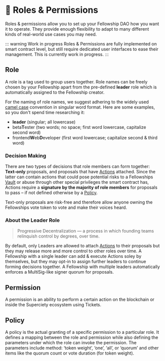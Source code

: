# 🔑 Roles & Permissions

Roles & permissions allow you to set up your Fellowship DAO how you want it to operate. They provide enough flexibility to adapt to many different kinds of real-world use cases you may need.

::: warning Work in progress
Roles & Permissions are fully implemented on smart contract level, but still require dedicated user interfaces to ease their management. This is currently work in progress.
:::

## Role

A role is a tag used to group users together. Role names can be freely chosen by your Fellowship apart from the pre-defined **leader** role which is automatically assigned to the Fellowship creator.

For the naming of role names, we suggest adhering to the widely used [camel case](https://en.wikipedia.org/wiki/Camel_case) convention in singular word format. Here are some examples, so you don't spend time researching it:

- **leader** (singular; all lowercase)
- beta**T**ester (two words; no space; first word lowercase, capitalize second word)
- frontend**W**eb**D**eveloper (first word lowercase; capitalize second & third word)

### Decision Making

There are two types of decisions that role members can form together: **Text-only** proposals, and proposals that have [Actions](/basics/actions.md) attached. Since the latter can contain actions that could pose potential risks to a Fellowships [Vault](/basics/vault.md) or abuse through other special privileges the smart contract has, Actions require a **signature by the majority of role members** for proposals to pass – if not defined otherwise by a [Policy](#policy).

Text-only proposals are risk-free and therefore allow anyone owning the Fellowships vote token to vote and make their voices heard.

### About the Leader Role

> Progressive Decentralization — a process in which founding teams relinquish control by degrees, over time.

By default, only Leaders are allowed to attach [Actions](/basics/actions.md) to their proposals but they may release more and more control to other roles over time. A Fellowship with a single leader can add & execute Actions soley by themselves, but they may opt-in to assign further leaders to continue forming decisions together. A Fellowship with multiple leaders automatically enforces a MultiSig-like signer quorum for proposals.

## Permission

A permission is an ability to perform a certain action on the blockchain or inside the Superciety ecosystem using Tickets.

## Policy

A policy is the actual granting of a specific permission to a particular role. It defines a mapping between
the role and permission while also defining the parameters under which the role can invoke the
permission. The parameters include method: ‘token weight’, ‘one’, ‘all’, or ‘quorum’ and other items like
the quorum count or vote duration (for token weight).

